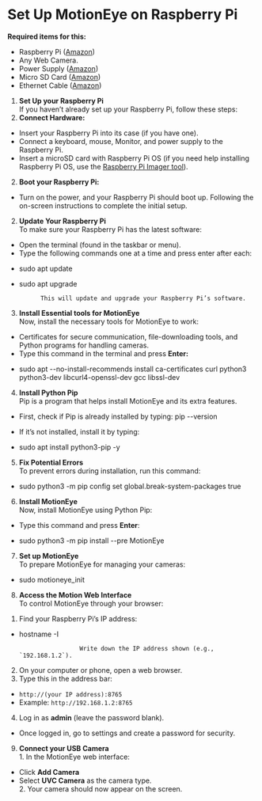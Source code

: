 # Set Up MotionEye on Raspberry Pi

**Required items for this:** 

* Raspberry Pi ([Amazon](https://www.amazon.ca/s?k=Raspberry+Pi&linkCode=gg3&linkId=6f1d7762f53ddc0baae7d70955e10a98&tag=pimylifeup-20))  
* Any Web Camera.  
* Power Supply ([Amazon](https://www.amazon.ca/s?k=Raspberry+Pi+Power+Supply&linkCode=gg3&linkId=aed9105ddfbe3fbca2281c6d516689fd&tag=pimylifeup-20))  
* Micro SD Card ([Amazon](https://www.amazon.ca/s?k=Micro+SD+Card&linkCode=gg3&linkId=713df7956eee2eb8029711d263519a2e&tag=pimylifeup-20))  
* Ethernet Cable ([Amazon](https://www.amazon.ca/s?k=ethernet+cable&i=electronics&linkCode=gg3&linkId=0b80850d72d4ff1498294007146b5694&tag=pimylifeup-20))

1. **Set Up your Raspberry Pi**  
   If you haven’t already set up your Raspberry Pi, follow these steps:   
1. **Connect Hardware:**   
* Insert your Raspberry Pi into its case (if you have one).  
* Connect a keyboard, mouse, Monitor, and power supply to the Raspberry Pi.  
* Insert a microSD card with Raspberry Pi OS (if you need help installing Raspberry Pi OS, use the [Raspberry Pi Imager tool](https://www.raspberrypi.com/software/)).  
2. **Boot your Raspberry Pi:**   
* Turn on the power, and your Raspberry Pi should boot up. Following the on-screen instructions to complete the initial setup.  
    
2. **Update Your Raspberry Pi**  
   To make sure your Raspberry Pi has the latest software:  
* Open the terminal (found in the taskbar or menu).  
* Type the following commands one at a time and press enter after each:  
- sudo apt update  
- sudo apt upgrade

            This will update and upgrade your Raspberry Pi’s software.

3. **Install Essential tools for MotionEye**  
   Now, install the necessary tools for MotionEye to work:  
* Certificates for secure communication, file-downloading tools, and Python programs for handling cameras.  
* Type this command in the terminal and press **Enter:**

- sudo apt \--no-install-recommends install ca-certificates curl python3 python3-dev libcurl4-openssl-dev gcc libssl-dev  
    
    
4. **Install Python Pip**  
   Pip is a program that helps install MotionEye and its extra features.  
* First, check if Pip is already installed by typing:
   pip --version


* If it’s not installed, install it by typing:  
- sudo apt install python3-pip \-y


  

5. **Fix Potential Errors**  
   To prevent errors during installation, run this command:

     
- sudo python3 \-m pip config set global.break-system-packages true


6. **Install MotionEye**  
   Now, install MotionEye using Python Pip:  
* Type this command and press **Enter**:


- sudo python3 \-m pip install \--pre MotionEye

7. **Set up MotionEye**  
   To prepare MotionEye for managing your cameras:  
     
- sudo motioneye\_init


8. **Access the Motion Web Interface**  
   To control MotionEye through your browser:  
1) Find your Raspberry Pi’s IP address:

   

- hostname \-I


                       Write down the IP address shown (e.g., `192.168.1.2`).

2) On your computer or phone, open a web browser.  
3) Type this in the address bar:  
- `http://(your IP address):8765`  
- Example: `http://192.168.1.2:8765`  
4) Log in as **admin** (leave the password blank).  
* Once logged in, go to settings and create a password for security.  
9. **Connect your USB Camera**  
   1\. In the MotionEye web interface:  
* Click **Add Camera**  
* Select **UVC Camera** as the camera type.  
  2\. Your camera should now appear on the screen.  
  
